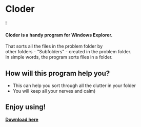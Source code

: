 # Cloder  
 ! [](https://raw.githubusercontent.com/Jjponvv/Cloder/main/Exe/logo.ico)

#### Cloder is a handy program for Windows Explorer.  
 That sorts all the files in the problem folder by  
 other folders - "Subfolders" - created in the problem folder.  
 In simple words, the program sorts files in a folder.

## How will this program help you?
 * This can help you sort through all the clutter in your folder
 * You will keep all your nerves and calm)

## **Enjoy using!**  
 [**Download here**][Download]

 [download]: https://github.com/Jjponvv/Cloder/archive/refs/heads/main.zip
